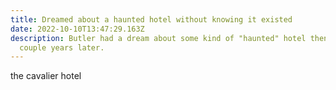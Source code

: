 ```yaml
---
title: Dreamed about a haunted hotel without knowing it existed
date: 2022-10-10T13:47:29.163Z
description: Butler had a dream about some kind of "haunted" hotel then saw it a
  couple years later.
---
```

the cavalier hotel
